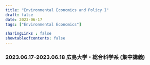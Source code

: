 ```yaml
---
title: "Environmental Economics and Policy I"
draft: false
date: 2023-06-17
tags: ["Environmental Economics"]

sharingLinks : false
showtableofcontents: false
---
```


### 2023.06.17-2023.06.18 広島大学・総合科学系 (集中講義)


